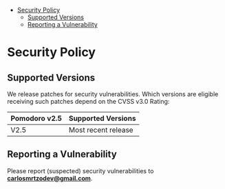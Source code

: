 - [Security Policy](#security-policy)
  - [Supported Versions](#supported-versions)
  - [Reporting a Vulnerability](#reporting-a-vulnerability)

# Security Policy

## Supported Versions

We release patches for security vulnerabilities. Which versions are eligible
receiving such patches depend on the CVSS v3.0 Rating:

| Pomodoro v2.5 | Supported Versions  |
| ------------- | ------------------- |
| V2.5          | Most recent release |

## Reporting a Vulnerability

Please report (suspected) security vulnerabilities to
**[carlosmrtzodev@gmail.com](carlosmrtzodev@gmail.com)**.
